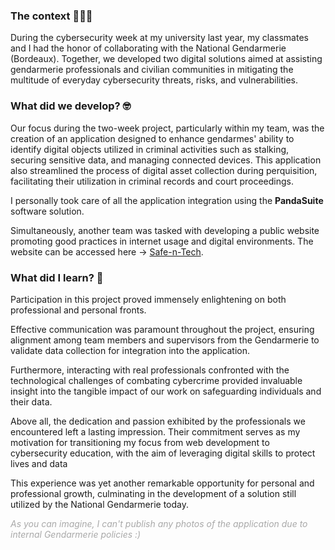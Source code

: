 
### The context 🧑🏻‍💻

During the cybersecurity week at my university last year, my classmates and I had the honor of collaborating with the National Gendarmerie (Bordeaux). Together, we developed two digital solutions aimed at assisting gendarmerie professionals and civilian communities in mitigating the multitude of everyday cybersecurity threats, risks, and vulnerabilities.




### What did we develop? 🤓

Our focus during the two-week project, particularly within my team, was the creation of an application designed to enhance gendarmes' ability to identify digital objects utilized in criminal activities such as stalking, securing sensitive data, and managing connected devices. This application also streamlined the process of digital asset collection during perquisition, facilitating their utilization in criminal records and court proceedings.

I personally took care of all the application integration using the **PandaSuite** software solution.

Simultaneously, another team was tasked with developing a public website promoting good practices in internet usage and digital environments. The website can be accessed here → <a href="https://safe-n-tech.netlify.app/" style="text-decoration:underline;">Safe-n-Tech</a>.


### What did I learn? 🧐
Participation in this project proved immensely enlightening on both professional and personal fronts.

Effective communication was paramount throughout the project, ensuring alignment among team members and supervisors from the Gendarmerie to validate data collection for integration into the application.

Furthermore, interacting with real professionals confronted with the technological challenges of combating cybercrime provided invaluable insight into the tangible impact of our work on safeguarding individuals and their data.

Above all, the dedication and passion exhibited by the professionals we encountered left a lasting impression. Their commitment serves as my motivation for transitioning my focus from web development to cybersecurity education, with the aim of leveraging digital skills to protect lives and data

This experience was yet another remarkable opportunity for personal and professional growth, culminating in the development of a solution still utilized by the National Gendarmerie today.

<i  style="color:darkgray;">As you can imagine, I can't publish any photos of the application due to internal Gendarmerie policies :)</i>


